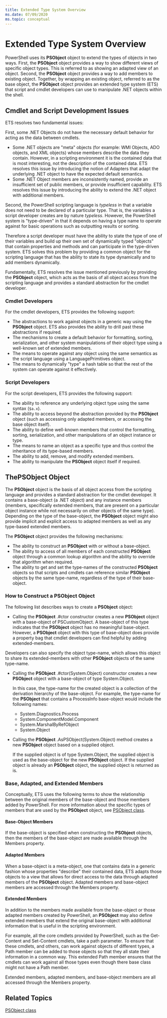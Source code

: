 ```yaml
---
title: Extended Type System Overview
ms.date: 07/09/2020
ms.topic: conceptual
---
```

# Extended Type System Overview

PowerShell uses its **PSObject** object to extend the types of objects in two ways. First,
the **PSObject** object provides a way to show different views of specific object types. This is
referred to as showing an adapted view of an object. Second, the **PSObject** object provides a way
to add members to existing object. Together, by wrapping an existing object, referred to as the base
object, the **PSObject** object provides an extended type system (ETS) that script and cmdlet
developers can use to manipulate .NET objects within the shell.

## Cmdlet and Script Development Issues

ETS resolves two fundamental issues:

First, some .NET Objects do not have the necessary default behavior for acting as the data between
cmdlets.

- Some .NET objects are "meta" objects (for example: WMI Objects, ADO objects, and XML objects)
  whose members describe the data they contain. However, in a scripting environment it is the
  contained data that is most interesting, not the description of the contained data. ETS resolves
  this issue by introducing the notion of Adapters that adapt the underlying .NET object to have the
  expected default semantics.
- Some .NET Object members are inconsistently named, provide an insufficient set of public members,
  or provide insufficient capability. ETS resolves this issue by introducing the ability to extend
  the .NET object with additional members.

Second, the PowerShell scripting language is _typeless_ in that a variable does not need to be
declared of a particular type. That is, the variables a script developer creates are by nature
_typeless_. However, the PowerShell system is "type-driven" in that it depends on having a type name
to operate against for basic operations such as outputting results or sorting.

Therefore a script developer must have the ability to state the type of one of their variables and
build up their own set of dynamically typed "objects" that contain properties and methods and can
participate in the type-driven system. ETS solves this problem by providing a common object for the
scripting language that has the ability to state its type dynamically and to add members
dynamically.

Fundamentally, ETS resolves the issue mentioned previously by providing the **PSObject** object,
which acts as the basis of all object access from the scripting language and provides a standard
abstraction for the cmdlet developer.

### Cmdlet Developers

For the cmdlet developers, ETS provides the following support:

- The abstractions to work against objects in a generic way using the **PSObject** object. ETS also
  provides the ability to drill past these abstractions if required.
- The mechanisms to create a default behavior for formatting, sorting, serialization, and other
  system manipulations of their object type using a well-known set of extended members.
- The means to operate against any object using the same semantics as the script language using a
  LanguagePrimitives object.
- The means to dynamically "type" a hash table so that the rest of the system can operate against it
  effectively.

### Script Developers

For the script developers, ETS provides the following support:

- The ability to reference any underlying object type using the same syntax (`$a.x`).
- The ability to access beyond the abstraction provided by the **PSObject** object (such as
  accessing only adapted members, or accessing the base object itself).
- The ability to define well-known members that control the formatting, sorting, serialization, and
  other manipulations of an object instance or type.
- The means to name an object as a specific type and thus control the inheritance of its type-based
  members.
- The ability to add, remove, and modify extended members.
- The ability to manipulate the **PSObject** object itself if required.

## The**PSObject** Object

The **PSObject** object is the basis of all object access from the scripting language and provides a
standard abstraction for the cmdlet developer. It contains a base-object (a .NET object) and any
instance members (members, specifically extended members, that are present on a particular object
instance while not necessarily on other objects of the same type). Depending on the type of the
base-object, the **PSObject** object might also provide implicit and explicit access to adapted
members as well as any type-based extended members.

The **PSObject** object provides the following mechanisms:

- The ability to construct an **PSObject** with or without a base-object.
- The ability to access of all members of each constructed **PSObject** object through a common
  lookup algorithm and the ability to override that algorithm when required.
- The ability to get and set the type-names of the constructed **PSObject** objects so that scripts
  and cmdlets can reference similar **PSObject** objects by the same type-name, regardless of the
  type of their base-object.

### How to Construct a **PSObject** Object

The following list describes ways to create a **PSObject** object:

- Calling the **PSObject** .#ctor constructor creates a new **PSObject** object with a base-object
  of PSCustomObject. A base-object of this type indicates that the **PSObject** object has no
  meaningful base-object. However, a **PSObject** object with this type of base-object does provide
  a property bag that cmdlet developers can find helpful by adding extended-members.

Developers can also specify the object type-name, which allows this object to share its
extended-members with other **PSObject** objects of the same type-name.

- Calling the **PSObject** .#ctor(System.Object) constructor creates a new **PSObject** object with
  a base-object of type System.Object.

  In this case, the type-name for the created object is a collection of the derivation hierarchy of
  the base-object. For example, the type-name for the **PSObject** that contains a ProcessInfo
  base-object would include the following names:

  - System.Diagnostics.Process
  - System.ComponentModel.Component
  - System.MarshalByRefObject
  - System.Object

- Calling the **PSObject** .AsPSObject(System.Object) method creates a new **PSObject** object based
  on a supplied object.

  If the supplied object is of type System.Object, the supplied object is used as the base-object
  for the new **PSObject** object. If the supplied object is already an **PSObject** object, the
  supplied object is returned as is.

### Base, Adapted, and Extended Members

Conceptually, ETS uses the following terms to show the relationship between the original members of
the base-object and those members added by PowerShell. For more information about the specific types
of members that are used by the **PSObject** object, see
[PSObject class](/dotnet/api/system.management.automation.psobject).

#### Base-Object Members

If the base-object is specified when constructing the **PSObject** objects, then the members of the
base-object are made available through the Members property.

#### Adapted Members

When a base-object is a meta-object, one that contains data in a generic fashion whose properties
"describe" their contained data, ETS adapts those objects to a view that allows for direct access to
the data through adapted members of the **PSObject** object. Adapted members and base-object members
are accessed through the Members property.

#### Extended Members

In addition to the members made available from the base-object or those adapted members created by
PowerShell, an **PSObject** may also define extended members that extend the original base-object
with additional information that is useful in the scripting environment.

For example, all the core cmdlets provided by PowerShell, such as the Get-Content and Set-Content
cmdlets, take a path parameter. To ensure that these cmdlets, and others, can work against objects
of different types, a Path member can be added to those objects so that they all state their
information in a common way. This extended Path member ensures that the cmdlets can work against all
those types even though there base class might not have a Path member.

Extended members, adapted members, and base-object members are all accessed through the
Members property.

## Related Topics

[PSObject class](/dotnet/api/system.management.automation.psobject)
